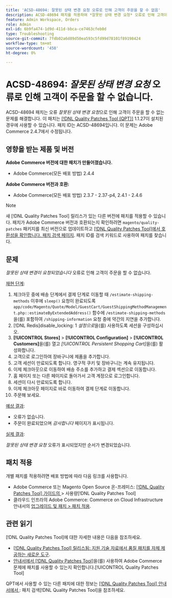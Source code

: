```yaml
---
title: 'ACSD-48694: 잘못된 상태 변경 요청 오류로 인해 고객이 주문을 할 수 없음'
description: ACSD-48694 패치를 적용하여 *잘못된 상태 변경 요청* 오류로 인해 고객이 주문을 할 수 없는 Adobe Commerce 문제를 해결합니다.
feature: Admin Workspace, Orders
role: Admin
exl-id: 6b9fa474-1d9d-411d-bbca-ce7463cfeb0d
type: Troubleshooting
source-git-commit: 7fdb02a6d89d50ea593c5fd99d78101f89198424
workflow-type: tm+mt
source-wordcount: '458'
ht-degree: 0%

---
```


# ACSD-48694: *잘못된 상태 변경 요청* 오류로 인해 고객이 주문을 할 수 없습니다.

ACSD-48694 패치는 오류 *잘못된 상태 변경 요청*&#x200B;으로 인해 고객이 주문을 할 수 없는 문제를 해결합니다. 이 패치는 [[!DNL Quality Patches Tool (QPT)]](https://experienceleague.adobe.com/en/docs/commerce-operations/tools/quality-patches-tool/quality-patches-tool-to-self-serve-quality-patches) 1.1.27이 설치된 경우에 사용할 수 있습니다. 패치 ID는 ACSD-48694입니다. 이 문제는 Adobe Commerce 2.4.7에서 수정됩니다.

## 영향을 받는 제품 및 버전

**Adobe Commerce 버전에 대한 패치가 만들어졌습니다.**

* Adobe Commerce(모든 배포 방법) 2.4.4

**Adobe Commerce 버전과 호환:**

* Adobe Commerce(모든 배포 방법) 2.3.7 - 2.37-p4, 2.4.1 - 2.4.6

>[!NOTE]
>
>새 [!DNL Quality Patches Tool] 릴리스가 있는 다른 버전에 패치를 적용할 수 있습니다. 패치가 Adobe Commerce 버전과 호환되는지 확인하려면 `magento/quality-patches` 패키지를 최신 버전으로 업데이트하고 [[!DNL Quality Patches Tool]에서 호환성을 확인합니다. 패치 검색 페이지](https://experienceleague.adobe.com/tools/commerce-quality-patches/index.html). 패치 ID를 검색 키워드로 사용하여 패치를 찾습니다.

## 문제

*잘못된 상태 변경이 요청되었습니다* 오류로 인해 고객이 주문을 할 수 없습니다.

<u>재현 단계</u>:

1. 체크아웃 중에 배송 단계에서 결제 단계로 이동할 때 `/estimate-shipping-methods` 이후에 `sleep()` 요청이 완료되도록 `app/code/Magento/Quote/Model/GuestCart/GuestShippingMethodManagement.php::estimateByExtendedAddress()` 함수에 `/estimate-shipping-methods`을(를) 포함하여 `/shipping-information` 요청 중에 약간의 지연을 추가합니다.
1. [!DNL Redis]disable_locking: 1 *설정으로*&#x200B;을(를) 사용하도록 세션을 구성하십시오.
1. **[!UICONTROL Stores]** > **[!UICONTROL Configuration]** > **[!UICONTROL Customers]**&#x200B;을(를) 열고 *[!UICONTROL Persistent Shopping Cart]*&#x200B;을(를) 활성화합니다.
1. 고객으로 로그인하여 장바구니에 제품을 추가합니다.
1. 고객 세션이 만료되도록 합니다. 영구적 쿠키 및 장바구니는 계속 유지됩니다.
1. 이제 체크아웃으로 이동하여 배송 주소를 추가하고 결제 섹션으로 이동합니다.
1. 홈 페이지 또는 다른 페이지로 돌아가서 고객 계정으로 로그인합니다.
1. 세션이 다시 만료되도록 합니다.
1. 이제 체크아웃 페이지로 바로 이동하여 결제 단계로 이동합니다.
1. 주문해 보세요.

<u>예상 결과</u>:

* 오류가 없습니다.
* 주문이 완료되었으며 *감사합니다* 페이지가 표시됩니다.

<u>실제 결과</u>:

*잘못된 상태 변경 요청* 오류가 표시되었지만 순서가 변경되었습니다.

## 패치 적용

개별 패치를 적용하려면 배포 방법에 따라 다음 링크를 사용합니다.

* Adobe Commerce 또는 Magento Open Source 온-프레미스: [[!DNL Quality Patches Tool]  가이드의 ](/help/tools/quality-patches-tool/usage.md)> 사용량[!DNL Quality Patches Tool]
* 클라우드 인프라의 Adobe Commerce: Commerce on Cloud Infrastructure 안내서의 [업그레이드 및 패치 > 패치 적용](https://experienceleague.adobe.com/docs/commerce-cloud-service/user-guide/develop/upgrade/apply-patches.html).

## 관련 읽기

[!DNL Quality Patches Tool]에 대한 자세한 내용은 다음을 참조하세요.

* [[!DNL Quality Patches Tool] 릴리스됨: 지원 기술 자료에서 품질 패치를 자체 제공하는 새로운 도구](https://experienceleague.adobe.com/en/docs/commerce-operations/tools/quality-patches-tool/quality-patches-tool-to-self-serve-quality-patches).
* [ 안내서에서  [!DNL Quality Patches Tool]](/help/tools/quality-patches-tool/patches-available-in-qpt/check-patch-for-magento-issue-with-magento-quality-patches.md)을(를) 사용하여 Adobe Commerce 문제에 패치를 사용할 수 있는지 확인합니다.[!UICONTROL Quality Patches Tool]


QPT에서 사용할 수 있는 다른 패치에 대한 정보는 [[!DNL Quality Patches Tool] 안내서에서 ](https://experienceleague.adobe.com/tools/commerce-quality-patches/index.html): 패치 검색[!DNL Quality Patches Tool]을 참조하세요.

